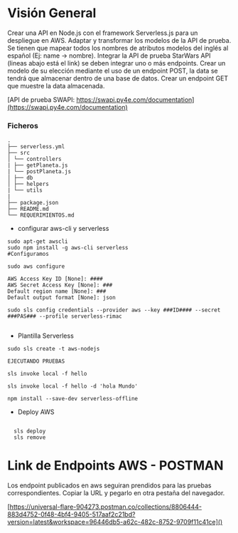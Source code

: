 # Visión General

Crear una API en Node.js con el framework Serverless.js para un despliegue en AWS.
Adaptar y transformar los modelos de la API de prueba. Se tienen que mapear todos los nombres de atributos modelos del inglés al español (Ej: name -> nombre).
Integrar la API de prueba StarWars API (lineas abajo está el link) se deben integrar uno o más endpoints.
Crear un modelo de su elección mediante el uso de un endpoint POST, la data se tendrá que almacenar dentro de una base de datos.
Crear un endpoint GET que muestre la data almacenada.

[API de prueba SWAPI: https://swapi.py4e.com/documentation](https://swapi.py4e.com/documentation)

### Ficheros

    .
    ├── serverless.yml
    ├── src
    │ └── controllers
    | ├── getPlaneta.js
    | └── postPlaneta.js
    │ ├── db
    │ ├── helpers
    | └── utils
    |
    ├── package.json
    ├── README.md
    └── REQUERIMIENTOS.md

- configurar aws-cli y serverless

```
sudo apt-get awscli
sudo npm install -g aws-cli serverless
#Configuramos

sudo aws configure

AWS Access Key ID [None]: ####
AWS Secret Access Key [None]: ###
Default region name [None]: ###
Default output format [None]: json

sudo sls config credentials --provider aws --key ###ID#### --secret ###PAS### --profile serverless-rimac


```

- Plantilla Serverless

```
sudo sls create -t aws-nodejs

EJECUTANDO PRUEBAS

sls invoke local -f hello

sls invoke local -f hello -d 'hola Mundo'

npm install --save-dev serverless-offline

```

- Deploy AWS

```

  sls deploy
  sls remove

```
# Link de Endpoints AWS  - POSTMAN 

  Los endpoint publicados en aws seguiran prendidos para las pruebas correspondientes. Copiar la URL y pegarlo en otra pestaña del navegador.

  [https://universal-flare-904273.postman.co/collections/8806444-883d4752-0f48-4bf4-9405-517aaf2c21bd?version=latest&workspace=96446db5-a62c-482c-8752-9709f11c41ce]()
